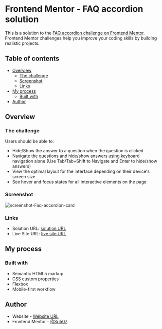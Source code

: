 # Frontend Mentor - FAQ accordion solution

This is a solution to the [FAQ accordion challenge on Frontend Mentor](https://www.frontendmentor.io/challenges/faq-accordion-wyfFdeBwBz). Frontend Mentor challenges help you improve your coding skills by building realistic projects.

## Table of contents

- [Overview](#overview)
  - [The challenge](#the-challenge)
  - [Screenshot](#screenshot)
  - [Links](#links)
- [My process](#my-process)
  - [Built with](#built-with)
- [Author](#author)

## Overview

### The challenge

Users should be able to:

- Hide/Show the answer to a question when the question is clicked
- Navigate the questions and hide/show answers using keyboard navigation alone (Use Tab/Tab+Shift to Navigate and Enter to hide/show answers)
- View the optimal layout for the interface depending on their device's screen size
- See hover and focus states for all interactive elements on the page

### Screenshot

![screenshot-Faq-accordion-card](https://github.com/user-attachments/assets/cad47900-71b8-45b7-929f-5677d70b3c44)

### Links

- Solution URL: [solution URL]([https://your-solution-url.com](https://github.com/Sri507/Frontend-Mentor_Faq-accordion-card))
- Live Site URL: [live site URL]([https://your-live-site-url.com](https://sri507.github.io/Frontend-Mentor_Faq-accordion-card/))

## My process

### Built with

- Semantic HTML5 markup
- CSS custom properties
- Flexbox
- Mobile-first workflow

## Author

- Website - [Website URL](https://sri507.github.io/Frontend-Mentor_Faq-accordion-card/)
- Frontend Mentor - [@Sri507](https://www.frontendmentor.io/profile/Sri507)
